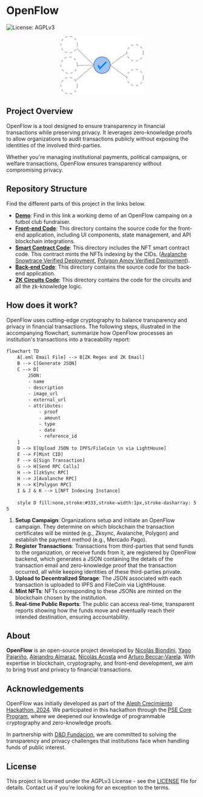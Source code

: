 # OpenFlow

![License: AGPLv3](https://img.shields.io/badge/License-AGPL%20v3-blue.svg) 

<p align="center">
  <img src="./assets/openflow-banner.png" alt="OpenFlow: Privacy-Preserving Financial Auditing" width="222"/>
</p>

## Project Overview

OpenFlow is a tool designed to ensure transparency in financial transactions while preserving privacy. It leverages zero-knowledge proofs to allow organizations to audit transactions publicly without exposing the identities of the involved third-parties.

Whether you're managing institutional payments, political campaigns, or welfare transactions, OpenFlow ensures transparency without compromising privacy.

## Repository Structure

Find the different parts of this project in the links below.

- **[Demo](https://openflow-frontend.vercel.app/)**: Find in this link a working demo of an OpenFlow campaing on a futbol club fundraiser.
- **[Front-end Code](https://github.com/openflow-labs/openflow-frontend)**: This directory contains the source code for the front-end application, including UI components, state management, and API blockchain integrations.
- **[Smart Contract Code](https://github.com/openflow-labs/openflow-contracts)**: This directory includes the NFT smart contract code. This contract mints the NFTs indexing by the CIDs. ([Avalanche Snowtrace Verified Deployment](https://testnet.snowtrace.io/address/0x9433c1ec92889237f923ac77471aa84bf3ee06ab), [Polygon Amoy Verified Deployment](https://amoy.polygonscan.com/address/0xc2190225340ff87588785d451bba2304384ae488)).
- **[Back-end Code](https://github.com/openflow-labs/openflow-backend)**: This directory contains the source code for the back-end application.
- **[ZK Circuits Code](https://github.com/openflow-labs/zk-email-verifier-poc)**: This directory contains the code for the circuits and all the zk-knowledge logic.


## How does it work?

OpenFlow uses cutting-edge cryptography to balance transparency and privacy in financial transactions. The following steps, illustrated in the accompanying flowchart, summarize how OpenFlow processes an institution's transactions into a traceability report:

```mermaid
flowchart TD
    A[.eml Email File] --> B[ZK Regex and ZK Email]
    B --> C[Generate JSON]
    C --> D[
        JSON:
        - name
        - description
        - image_url
        - external_url
        - attributes:
            - proof
            - amount
            - type
            - date
            - reference_id
    ]
    D --> E[Upload JSON to IPFS/FileCoin \n via LightHouse]
    E --> F[Mint CID]
    F --> G[Sign Transaction]
    G --> H[Send RPC Calls]
    H --> I[zkSync RPC]
    H --> J[Avalanche RPC]
    H --> K[Polygon RPC]
    I & J & K --> L[NFT Indexing Instance]
    
    style D fill:none,stroke:#333,stroke-width:1px,stroke-dasharray: 5 5

```

1. **Setup Campaign**: Organizations setup and initiate an OpenFlow campaign. They determine on which blockchain the transaction certificates will be minted (e.g., Zksync, Avalanche, Polygon) and establish the payment method (e.g., Mercado Pago).
2. **Register Transactions**: Transactions from third-parties that send funds to the organization, or receive funds from it, are registered by OpenFlow backend, which generates a JSON containing the details of the transaction email and zero-knowledge proof that the transaction occurred, all while keeping identities of these third-parties private.
3. **Upload to Decentralized Storage**: The JSON associated with each transaction is uploaded to IPFS and FileCoin via LightHouse.
4. **Mint NFTs**: NFTs corresponding to these JSONs are minted on the blockchain chosen by the institution.
5. **Real-time Public Reports**: The public can access real-time, transparent reports showing how the funds move and eventually reach their intended destination, ensuring accountability.

## About

**OpenFlow** is an open-source project developed by [Nicolás Biondini](https://github.com/NicolasBiondini), [Yago Pajariño](https://github.com/yagopajarino), [Alejandro Almaraz](https://github.com/almaraz97), [Nicolás Acosta](https://github.com/NicoAcosta) and [Arturo Beccar-Varela](https://github.com/arturoBeccar). With expertise in blockchain, cryptography, and front-end development, we aim to bring trust and privacy to financial transactions.

## Acknowledgements

OpenFlow was initially developed as part of the [Aleph Crecimiento Hackathon, 2024](https://www.aleph.crecimiento.build/en-aleph-hackathon). We participated in this hackathon through the [PSE Core Program](https://pse.dev/en/programs), where we deepened our knowledge of programmable cryptography and zero-knowledge proofs.

In partnership with [D&D Fundacion](https://ddfundacion.org/), we are committed to solving the transparency and privacy challenges that institutions face when handling funds of public interest.

## License

This project is licensed under the AGPLv3 License - see the [LICENSE](LICENSE) file for details. Contact us if you're looking for an exception to the terms.
